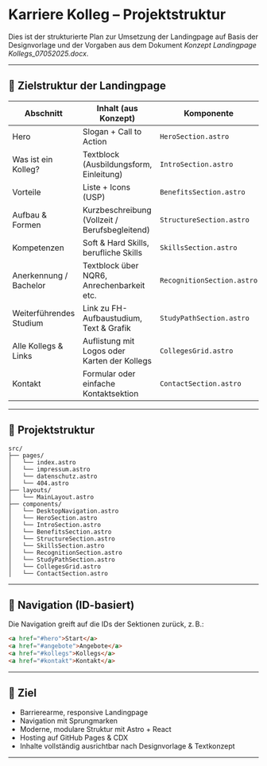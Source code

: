 # Karriere Kolleg – Projektstruktur

Dies ist der strukturierte Plan zur Umsetzung der Landingpage auf Basis der Designvorlage und der Vorgaben aus dem Dokument *Konzept Landingpage Kollegs_07052025.docx*.

---

## 🔁 Zielstruktur der Landingpage

| Abschnitt                  | Inhalt (aus Konzept)                             | Komponente                  |
|---------------------------|--------------------------------------------------|-----------------------------|
| Hero                      | Slogan + Call to Action                          | `HeroSection.astro`         |
| Was ist ein Kolleg?       | Textblock (Ausbildungsform, Einleitung)         | `IntroSection.astro`        |
| Vorteile                  | Liste + Icons (USP)                              | `BenefitsSection.astro`     |
| Aufbau & Formen           | Kurzbeschreibung (Vollzeit / Berufsbegleitend)  | `StructureSection.astro`    |
| Kompetenzen               | Soft & Hard Skills, berufliche Skills            | `SkillsSection.astro`       |
| Anerkennung / Bachelor    | Textblock über NQR6, Anrechenbarkeit etc.        | `RecognitionSection.astro`  |
| Weiterführendes Studium   | Link zu FH-Aufbaustudium, Text & Grafik          | `StudyPathSection.astro`    |
| Alle Kollegs & Links      | Auflistung mit Logos oder Karten der Kollegs     | `CollegesGrid.astro`        |
| Kontakt                   | Formular oder einfache Kontaktsektion            | `ContactSection.astro`      |

---

## 📁 Projektstruktur

```
src/
├── pages/
│   └── index.astro
│   └── impressum.astro
│   └── datenschutz.astro
│   └── 404.astro
├── layouts/
│   └── MainLayout.astro
├── components/
│   └── DesktopNavigation.astro
│   └── HeroSection.astro
│   └── IntroSection.astro
│   └── BenefitsSection.astro
│   └── StructureSection.astro
│   └── SkillsSection.astro
│   └── RecognitionSection.astro
│   └── StudyPathSection.astro
│   └── CollegesGrid.astro
│   └── ContactSection.astro
```

---

## 🧭 Navigation (ID-basiert)

Die Navigation greift auf die IDs der Sektionen zurück, z. B.:

```html
<a href="#hero">Start</a>
<a href="#angebote">Angebote</a>
<a href="#kollegs">Kollegs</a>
<a href="#kontakt">Kontakt</a>
```

---

## 🎯 Ziel

- Barrierearme, responsive Landingpage
- Navigation mit Sprungmarken
- Moderne, modulare Struktur mit Astro + React
- Hosting auf GitHub Pages & CDX
- Inhalte vollständig ausrichtbar nach Designvorlage & Textkonzept

---

